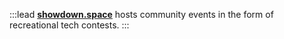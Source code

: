 :::lead
**[showdown.space](https://showdown.space)** hosts community events in the form of recreational tech contests.
:::